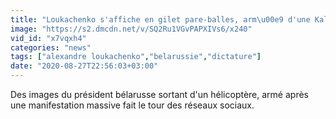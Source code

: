 ```yaml
---
title: "Loukachenko s'affiche en gilet pare-balles, arm\u00e9 d'une Kalachnikov"
image: "https://s2.dmcdn.net/v/SQ2Ru1VGvPAPXIVs6/x240"
vid_id: "x7vqxh4"
categories: "news"
tags: ["alexandre loukachenko","belarussie","dictature"]
date: "2020-08-27T22:56:03+03:00"
---
```

Des images du président bélarusse sortant d'un hélicoptère, armé après une manifestation massive fait le tour des réseaux sociaux.
